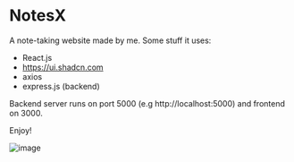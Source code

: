 # NotesX
A note-taking website made by me. Some stuff it uses:
- React.js
- https://ui.shadcn.com
- axios
- express.js (backend)

Backend server runs on port 5000 (e.g http://localhost:5000) and frontend on 3000.

Enjoy!

![image](https://github.com/seekehr/NotesX/assets/83727884/3c572479-3734-4c3c-9b62-f4916fea9890)
